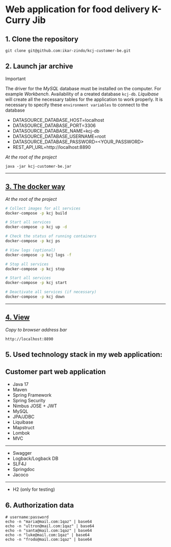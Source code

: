 # Web application for food delivery K-Curry Jib

## 1. Clone the repository

```
git clone git@github.com:ikar-zindo/kcj-customer-be.git
```

## 2. Launch jar archive

> [!IMPORTANT]
> The driver for the *MySQL* database must be installed on the computer.
> For example *Workbench*. Availability of a created database `kcj-db`.
> *Liquibase* will create all the necessary tables for the application to work properly.
> It is necessary to specify these `environment variables` to connect to the database
> - DATASOURCE_DATABASE_HOST=localhost
> - DATASOURCE_DATABASE_PORT=3306
> - DATASOURCE_DATABASE_NAME=kcj-db
> - DATASOURCE_DATABASE_USERNAME=root
> - DATASOURCE_DATABASE_PASSWORD=<YOUR_PASSWORD>
> - REST_API_URL=http://localhost:8890

*At the root of the project*

```
java -jar kcj-customer-be.jar
```

---

## [3. The docker way](https://hub.docker.com/repository/docker/ikarzindo/k-curry-jib-customer-app/general)

*At the root of the project*

```bash
# Collect images for all services
docker-compose -p kcj build

# Start all services
docker-compose -p kcj up -d

# Check the status of running containers
docker-compose -p kcj ps

# View logs (optional)
docker-compose -p kcj logs -f

# Stop all services
docker-compose -p kcj stop

# Start all services
docker-compose -p kcj start

# Deactivate all services (if necessary)
docker-compose -p kcj down
```

---

## [4. View](http://localhost:8890)

*Copy to browser address bar*

```
http://localhost:8890
```

## 5. Used technology stack in my web application:

## Customer part web application

- Java 17
- Maven
- Spring Framework
- Spring Security
- Nimbus JOSE + JWT
- MySQL
- JPA/JDBC
- Liquibase
- Mapstruct
- Lombok
- MVC

---

- Swagger
- Logback/Logback DB
- SLF4J
- Springdoc
- Jacoco

---

- H2 (only for testing)

## 6. Authorization data

```shell
# username:password
echo -n "maria@mail.com:1qaz" | base64
echo -n "ultron@mail.com:1qaz" | base64
echo -n "santa@mail.com:1qaz" | base64
echo -n "luke@mail.com:1qaz" | base64
echo -n "frodo@mail.com:1qaz" | base64
```